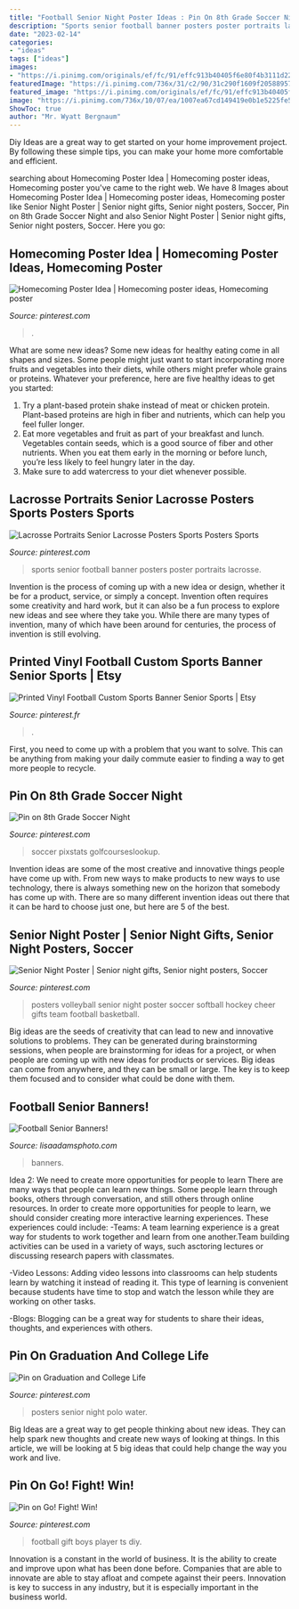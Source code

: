 ```yaml
---
title: "Football Senior Night Poster Ideas : Pin On 8th Grade Soccer Night"
description: "Sports senior football banner posters poster portraits lacrosse"
date: "2023-02-14"
categories:
- "ideas"
tags: ["ideas"]
images:
- "https://i.pinimg.com/originals/ef/fc/91/effc913b40405f6e80f4b3111d22d844.jpg"
featuredImage: "https://i.pinimg.com/736x/31/c2/90/31c290f1609f205889570c79e5c23592.jpg"
featured_image: "https://i.pinimg.com/originals/ef/fc/91/effc913b40405f6e80f4b3111d22d844.jpg"
image: "https://i.pinimg.com/736x/10/07/ea/1007ea67cd149419e0b1e5225fe5bb07.jpg"
ShowToc: true
author: "Mr. Wyatt Bergnaum"
---
```



Diy Ideas are a great way to get started on your home improvement project. By following these simple tips, you can make your home more comfortable and efficient.

	

		
searching about Homecoming Poster Idea | Homecoming poster ideas, Homecoming poster you've came to the right web. We have 8 Images about Homecoming Poster Idea | Homecoming poster ideas, Homecoming poster like Senior Night Poster | Senior night gifts, Senior night posters, Soccer, Pin on 8th Grade Soccer Night and also Senior Night Poster | Senior night gifts, Senior night posters, Soccer. Here you go:
		
    
## Homecoming Poster Idea | Homecoming Poster Ideas, Homecoming Poster

<img loading=lazy src="https://i.pinimg.com/736x/a1/66/0e/a1660e273dd824c933b9f76a45cfff2a.jpg" onerror="this.onerror=null;this.src='https://tse1.mm.bing.net/th?id=OIP.YCRmvvDJkXUZOimxawgDtwHaJ3&amp;pid=15.1';" alt="Homecoming Poster Idea | Homecoming poster ideas, Homecoming poster">

_Source: pinterest.com_

>. 

	

What are some new ideas?
Some new ideas for healthy eating come in all shapes and sizes. Some people might just want to start incorporating more fruits and vegetables into their diets, while others might prefer whole grains or proteins. Whatever your preference, here are five healthy ideas to get you started: 
1) Try a plant-based protein shake instead of meat or chicken protein. Plant-based proteins are high in fiber and nutrients, which can help you feel fuller longer. 
2) Eat more vegetables and fruit as part of your breakfast and lunch. Vegetables contain seeds, which is a good source of fiber and other nutrients. When you eat them early in the morning or before lunch, you’re less likely to feel hungry later in the day. 
3) Make sure to add watercress to your diet whenever possible.

    
## Lacrosse Portraits Senior Lacrosse Posters Sports Posters Sports

<img loading=lazy src="https://i.pinimg.com/originals/ef/fc/91/effc913b40405f6e80f4b3111d22d844.jpg" onerror="this.onerror=null;this.src='https://tse2.mm.bing.net/th?id=OIP.7_yRO0BAX26A9LMRHSLYRAHaLH&amp;pid=15.1';" alt="Lacrosse Portraits Senior Lacrosse Posters Sports Posters Sports">

_Source: pinterest.com_

>sports senior football banner posters poster portraits lacrosse. 

	

Invention is the process of coming up with a new idea or design, whether it be for a product, service, or simply a concept. Invention often requires some creativity and hard work, but it can also be a fun process to explore new ideas and see where they take you. While there are many types of invention, many of which have been around for centuries, the process of invention is still evolving.

    
## Printed Vinyl Football Custom Sports Banner Senior Sports | Etsy

<img loading=lazy src="https://i.pinimg.com/736x/e8/83/bf/e883bf2f4e271e7b260942c610221322.jpg" onerror="this.onerror=null;this.src='https://tse4.mm.bing.net/th?id=OIP.OB2lmf9CUUShBInkFShPlwHaLH&amp;pid=15.1';" alt="Printed Vinyl Football Custom Sports Banner Senior Sports | Etsy">

_Source: pinterest.fr_

>. 

	

First, you need to come up with a problem that you want to solve. This can be anything from making your daily commute easier to finding a way to get more people to recycle.

    
## Pin On 8th Grade Soccer Night

<img loading=lazy src="https://i.pinimg.com/736x/10/07/ea/1007ea67cd149419e0b1e5225fe5bb07.jpg" onerror="this.onerror=null;this.src='https://tse3.mm.bing.net/th?id=OIP.hdI72RTbi_FI5mOtO9THngHaJ3&amp;pid=15.1';" alt="Pin on 8th Grade Soccer Night">

_Source: pinterest.com_

>soccer pixstats golfcourseslookup. 

	

Invention ideas are some of the most creative and innovative things people have come up with. From new ways to make products to new ways to use technology, there is always something new on the horizon that somebody has come up with. There are so many different invention ideas out there that it can be hard to choose just one, but here are 5 of the best.

    
## Senior Night Poster | Senior Night Gifts, Senior Night Posters, Soccer

<img loading=lazy src="https://i.pinimg.com/originals/79/d2/74/79d2743ac1998ceae934a4db378c7433.jpg" onerror="this.onerror=null;this.src='https://tse1.mm.bing.net/th?id=OIP.89tr2hOmglTA7cu6VpiduwHaJ4&amp;pid=15.1';" alt="Senior Night Poster | Senior night gifts, Senior night posters, Soccer">

_Source: pinterest.com_

>posters volleyball senior night poster soccer softball hockey cheer gifts team football basketball. 

	

Big ideas are the seeds of creativity that can lead to new and innovative solutions to problems. They can be generated during brainstorming sessions, when people are brainstorming for ideas for a project, or when people are coming up with new ideas for products or services. Big ideas can come from anywhere, and they can be small or large. The key is to keep them focused and to consider what could be done with them.

    
## Football Senior Banners!

<img loading=lazy src="http://lisaadamsphoto.com/wp-content/uploads/2018/10/13-618-post/Football_Player_senior_banner_tough_lisa_adams_photography-Template(pp_w768_h1024).jpg" onerror="this.onerror=null;this.src='https://tse3.mm.bing.net/th?id=OIP.1O-UmD_RN9fm2omSIDeU4QHaJ4&amp;pid=15.1';" alt="Football Senior Banners!">

_Source: lisaadamsphoto.com_

>banners. 

	

Idea 2: We need to create more opportunities for people to learn
There are many ways that people can learn new things. Some people learn through books, others through conversation, and still others through online resources. In order to create more opportunities for people to learn, we should consider creating more interactive learning experiences. These experiences could include:
-Teams: A team learning experience is a great way for students to work together and learn from one another.Team building activities can be used in a variety of ways, such asctoring lectures or discussing research papers with classmates.

-Video Lessons: Adding video lessons into classrooms can help students learn by watching it instead of reading it. This type of learning is convenient because students have time to stop and watch the lesson while they are working on other tasks.

-Blogs: Blogging can be a great way for students to share their ideas, thoughts, and experiences with others.

    
## Pin On Graduation And College Life

<img loading=lazy src="https://i.pinimg.com/736x/31/c2/90/31c290f1609f205889570c79e5c23592.jpg" onerror="this.onerror=null;this.src='https://tse1.mm.bing.net/th?id=OIP.sCPdVrzs95wItXCR4myvIgHaKU&amp;pid=15.1';" alt="Pin on Graduation and College Life">

_Source: pinterest.com_

>posters senior night polo water. 

	

Big Ideas are a great way to get people thinking about new ideas. They can help spark new thoughts and create new ways of looking at things. In this article, we will be looking at 5 big ideas that could help change the way you work and live.

    
## Pin On Go! Fight! Win!

<img loading=lazy src="https://i.pinimg.com/736x/4a/ee/33/4aee33c8c81383f52f212540cbba0a4a.jpg" onerror="this.onerror=null;this.src='https://tse2.mm.bing.net/th?id=OIP.aJhf8-AAG4eHGyP6715FAQHaJ3&amp;pid=15.1';" alt="Pin on Go! Fight! Win!">

_Source: pinterest.com_

>football gift boys player ts diy. 

	

Innovation is a constant in the world of business. It is the ability to create and improve upon what has been done before. Companies that are able to innovate are able to stay afloat and compete against their peers. Innovation is key to success in any industry, but it is especially important in the business world.


